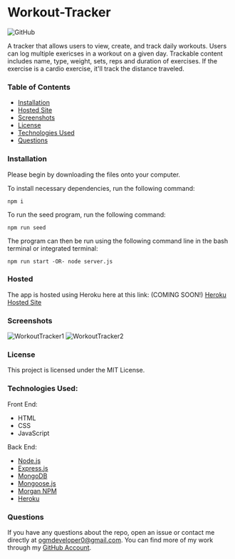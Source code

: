 # Workout-Tracker
![GitHub](https://img.shields.io/github/license/ogmedina/workout-tracker)


A tracker that allows users to view, create, and track daily workouts. Users can log multiple exericses in a workout on a given day. Trackable content includes name, type, weight, sets, reps and duration of exercises. If the exercise is a cardio exercise, it'll track the distance traveled.

### Table of Contents

* [Installation](#installation)
* [Hosted Site](#hosted)
* [Screenshots](#screenshots)
* [License](#license)
* [Technologies Used](#technologies%20used)
* [Questions](#questions)

### Installation
Please begin by downloading the files onto your computer.

To install necessary dependencies, run the following command:
```
npm i
```
To run the seed program, run the following command:
```
npm run seed
```
The program can then be run using the following command line in the bash terminal or integrated terminal:
```
npm run start -OR- node server.js
```
### Hosted
The app is hosted using Heroku here at this link: (COMING SOON!) [Heroku Hosted Site]()

### Screenshots 
![WorkoutTracker1]()
![WorkoutTracker2]()

### License
This project is licensed under the MIT License. 

### Technologies Used:
Front End: 
* HTML
* CSS
* JavaScript

Back End:
* [Node.js](https://nodejs.org/en/)
* [Express.js](https://expressjs.com/)
* [MongoDB](https://www.mongodb.com/)
* [Mongoose.js](https://www.mongoosejs.com/)
* [Morgan NPM](https://www.npmjs.com/package/morgan)
* [Heroku](https://www.heroku.com)

### Questions
If you have any questions about the repo, open an issue or contact me directly at ogmdeveloper0@gmail.com. You can find more of my work through my [GitHub Account](https://github.com/ogmedina/).